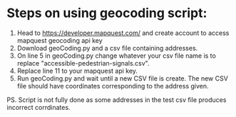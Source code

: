 # Steps on using geocoding script:
1. Head to https://developer.mapquest.com/ and create account to access mapquest geocoding api key
2. Download geoCoding.py and a csv file containing addresses.
3. On line 5 in geoCoding.py change whatever your csv file name is to replace "accessible-pedestrian-signals.csv".
4. Replace line 11 to your mapquest api key.
5. Run geoCoding.py and wait until a new CSV file is create. The new CSV file should have coordinates corresponding to the address given.

PS. Script is not fully done as some addresses in the test csv file produces incorrect corrdinates.
